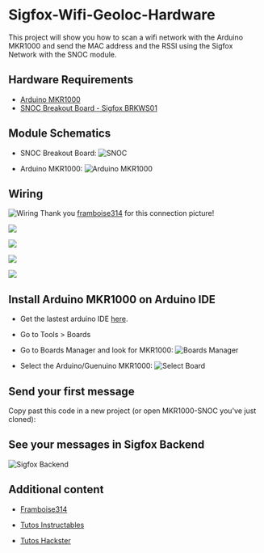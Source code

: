 # Sigfox-Wifi-Geoloc-Hardware
This project will show you how to scan a wifi network with the Arduino MKR1000 and send the MAC address and the RSSI using the Sigfox Network with the SNOC module.

## Hardware Requirements
* [Arduino MKR1000](https://store.arduino.cc/product/GBX00011)
* [SNOC Breakout Board - Sigfox BRKWS01](https://yadom.fr/carte-breakout-sfm10r1.html)

## Module Schematics

* SNOC Breakout Board:
![SNOC](doc/SNOC-wisol-schematics.png)

* Arduino MKR1000:
![Arduino MKR1000](doc/arduino-MKR1000.jpg)

## Wiring

![Wiring](doc/connexion_gpio.png)
Thank you [framboise314](http://www.framboise314.fr/carte-de-prototypage-sigfox-par-snoc/) for this connection picture!

![](doc/wiring1.jpeg)

![](doc/wiring-global.jpeg)

![](doc/wiring-mkr.jpeg)

![](doc/wiring-snoc.jpeg)

## Install Arduino MKR1000 on Arduino IDE

* Get the lastest arduino IDE [here](https://www.arduino.cc/en/main/software).
* Go to Tools > Boards
* Go to Boards Manager and look for MKR1000: ![Boards Manager](doc/BoardManager.png)

* Select the Arduino/Guenuino MKR1000:
![Select Board](doc/selectMKR1000.png)

## Send your first message

Copy past this code in a new project (or open MKR1000-SNOC you've just cloned):



## See your messages in Sigfox Backend

![Sigfox Backend](doc/SigfoxBackend.png)

## Additional content

* [Framboise314](http://www.framboise314.fr/carte-de-prototypage-sigfox-par-snoc/)


* [Tutos Instructables](www.instructables.com/member/luisomoreau/)


* [Tutos Hackster](https://www.hackster.io/luisomoreau)
